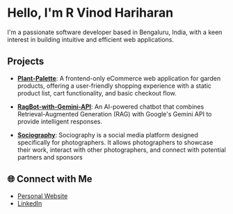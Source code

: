 # Hello, I'm R Vinod Hariharan

I'm a passionate software developer based in Bengaluru, India, with a keen interest in building intuitive and efficient web applications.

## Projects

* **[Plant-Palette](https://github.com/Vinodhariharan/Plant-Palette)**: A frontend-only eCommerce web application for garden products, offering a user-friendly shopping experience with a static product list, cart functionality, and basic checkout flow.

* **[RagBot-with-Gemini-API](https://github.com/Vinodhariharan/RagBot-with-Gemini-API)**: An AI-powered chatbot that combines Retrieval-Augmented Generation (RAG) with Google's Gemini API to provide intelligent responses.

* **[Sociography](https://github.com/Vinodhariharan/Sociography)**: Sociography is a social media platform designed specifically for photographers. It allows photographers to showcase their work, interact with other photographers, and connect with potential partners and sponsors

## 🌐 Connect with Me

* [Personal Website](https://vinodhariharan.vercel.app/)
* [LinkedIn](https://www.linkedin.com/in/vinodhariharan-ravi)

